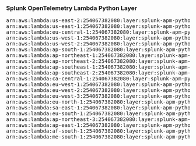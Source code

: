 <h3>Splunk OpenTelemetry Lambda Python Layer</h3>

<pre>
arn:aws:lambda:us-east-2:254067382080:layer:splunk-apm-python:197
arn:aws:lambda:us-east-1:254067382080:layer:splunk-apm-python:16
arn:aws:lambda:eu-central-1:254067382080:layer:splunk-apm-python:16
arn:aws:lambda:us-west-1:254067382080:layer:splunk-apm-python:16
arn:aws:lambda:us-west-2:254067382080:layer:splunk-apm-python:16
arn:aws:lambda:ap-south-1:254067382080:layer:splunk-apm-python:16
arn:aws:lambda:ap-northeast-1:254067382080:layer:splunk-apm-python:16
arn:aws:lambda:ap-northeast-2:254067382080:layer:splunk-apm-python:16
arn:aws:lambda:ap-southeast-1:254067382080:layer:splunk-apm-python:16
arn:aws:lambda:ap-southeast-2:254067382080:layer:splunk-apm-python:16
arn:aws:lambda:ca-central-1:254067382080:layer:splunk-apm-python:16
arn:aws:lambda:eu-west-1:254067382080:layer:splunk-apm-python:16
arn:aws:lambda:eu-west-2:254067382080:layer:splunk-apm-python:16
arn:aws:lambda:eu-west-3:254067382080:layer:splunk-apm-python:16
arn:aws:lambda:eu-north-1:254067382080:layer:splunk-apm-python:16
arn:aws:lambda:sa-east-1:254067382080:layer:splunk-apm-python:16
arn:aws:lambda:eu-south-1:254067382080:layer:splunk-apm-python:16
arn:aws:lambda:ap-northeast-3:254067382080:layer:splunk-apm-python:16
arn:aws:lambda:ap-east-1:254067382080:layer:splunk-apm-python:16
arn:aws:lambda:af-south-1:254067382080:layer:splunk-apm-python:16
arn:aws:lambda:me-south-1:254067382080:layer:splunk-apm-python:16
</pre>
